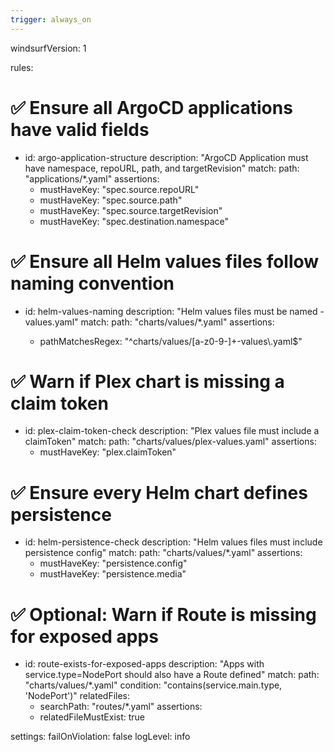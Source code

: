 ```yaml
---
trigger: always_on
---
```


windsurfVersion: 1

rules:
  # ✅ Ensure all ArgoCD applications have valid fields
  - id: argo-application-structure
    description: "ArgoCD Application must have namespace, repoURL, path, and targetRevision"
    match:
      path: "applications/*.yaml"
    assertions:
      - mustHaveKey: "spec.source.repoURL"
      - mustHaveKey: "spec.source.path"
      - mustHaveKey: "spec.source.targetRevision"
      - mustHaveKey: "spec.destination.namespace"

  # ✅ Ensure all Helm values files follow naming convention
  - id: helm-values-naming
    description: "Helm values files must be named <app>-values.yaml"
    match:
      path: "charts/values/*.yaml"
    assertions:
      - pathMatchesRegex: "^charts/values/[a-z0-9-]+-values\\.yaml$"

  # ✅ Warn if Plex chart is missing a claim token
  - id: plex-claim-token-check
    description: "Plex values file must include a claimToken"
    match:
      path: "charts/values/plex-values.yaml"
    assertions:
      - mustHaveKey: "plex.claimToken"

  # ✅ Ensure every Helm chart defines persistence
  - id: helm-persistence-check
    description: "Helm values files must include persistence config"
    match:
      path: "charts/values/*.yaml"
    assertions:
      - mustHaveKey: "persistence.config"
      - mustHaveKey: "persistence.media"

  # ✅ Optional: Warn if Route is missing for exposed apps
  - id: route-exists-for-exposed-apps
    description: "Apps with service.type=NodePort should also have a Route defined"
    match:
      path: "charts/values/*.yaml"
    condition: "contains(service.main.type, 'NodePort')"
    relatedFiles:
      - searchPath: "routes/*.yaml"
    assertions:
      - relatedFileMustExist: true

settings:
  failOnViolation: false
  logLevel: info

